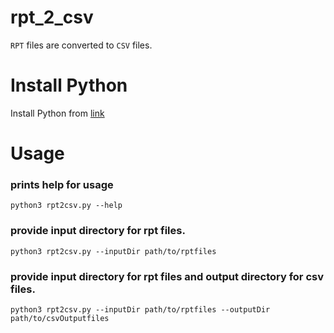 # rpt_2_csv
`RPT` files are converted to `CSV` files.


# Install Python
Install Python from [link](https://www.python.org/downloads/release/python-392/)

# Usage

### prints help for usage
`python3 rpt2csv.py --help`


### provide input directory for rpt files.
`python3 rpt2csv.py --inputDir path/to/rptfiles`


### provide input directory for rpt files and output directory for csv files.
`python3 rpt2csv.py --inputDir path/to/rptfiles --outputDir path/to/csvOutputfiles`
